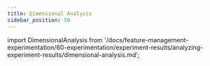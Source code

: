 ```yaml
---
title: Dimensional Analysis
sidebar_position: 50
---
```


import DimensionalAnalysis from '/docs/feature-management-experimentation/60-experimentation/experiment-results/analyzing-experiment-results/dimensional-analysis.md';

<DimensionalAnalysis />